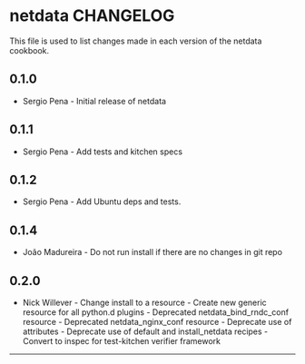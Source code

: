 # netdata CHANGELOG

This file is used to list changes made in each version of the netdata cookbook.

## 0.1.0
- Sergio Pena - Initial release of netdata

## 0.1.1
- Sergio Pena - Add tests and kitchen specs

## 0.1.2
- Sergio Pena - Add Ubuntu deps and tests.

## 0.1.4
- João Madureira - Do not run install if there are no changes in git repo

## 0.2.0
- Nick Willever - Change install to a resource
                - Create new generic resource for all python.d plugins
                - Deprecated netdata_bind_rndc_conf resource
                - Deprecated netdata_nginx_conf resource
                - Deprecate use of attributes
                - Deprecate use of default and install_netdata recipes
                - Convert to inspec for test-kitchen verifier framework

- - -